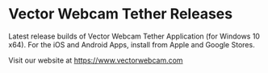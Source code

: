# Vector Webcam Tether Releases

Latest release builds of Vector Webcam Tether Application (for Windows 10 x64).  For the iOS and Android Apps, install from Apple and Google Stores.

Visit our website at https://www.vectorwebcam.com



